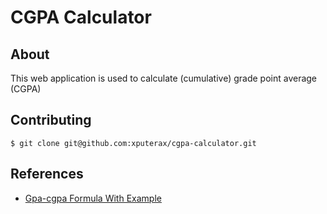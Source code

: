 # CGPA Calculator

## About

This web application is used to calculate (cumulative) grade point average (CGPA)

## Contributing

```
$ git clone git@github.com:xputerax/cgpa-calculator.git
```

## References

* [Gpa-cgpa Formula With Example
](https://www.scribd.com/doc/88221284/Gpa-cgpa-Formula-With-Example)